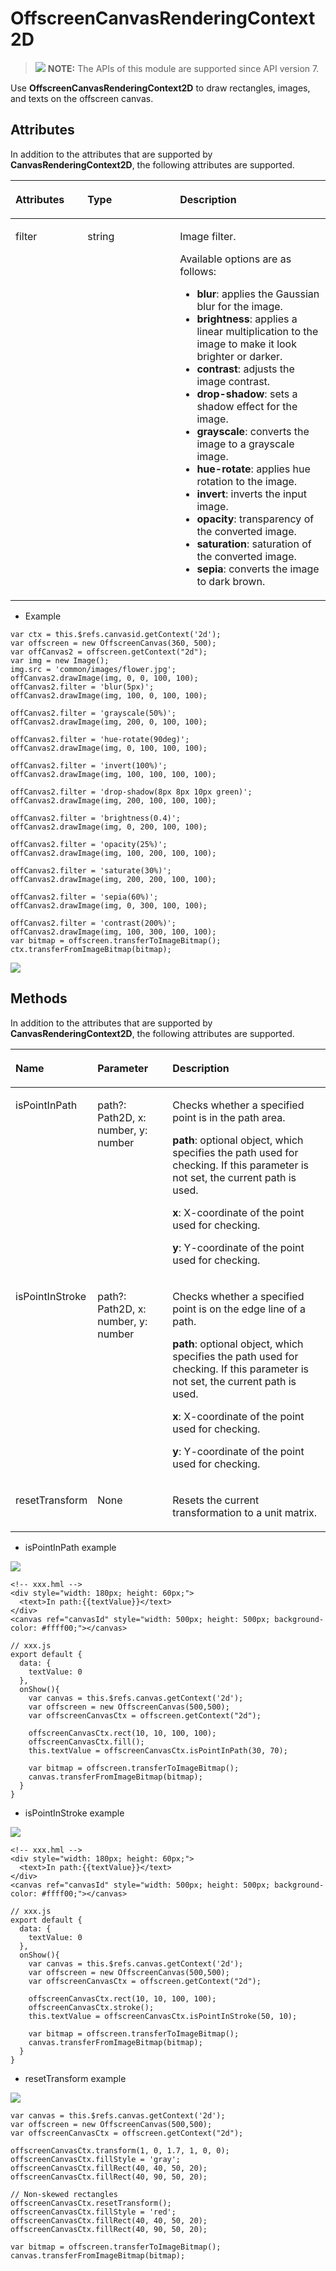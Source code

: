 # OffscreenCanvasRenderingContext2D<a name="EN-US_TOPIC_0000001180864495"></a>

>![](../../public_sys-resources/icon-note.gif) **NOTE:** 
>The APIs of this module are supported since API version 7.

Use  **OffscreenCanvasRenderingContext2D**  to draw rectangles, images, and texts on the offscreen canvas.

## Attributes<a name="section661391987"></a>

In addition to the attributes that are supported by  **CanvasRenderingContext2D**, the following attributes are supported.

<a name="table67211828124016"></a>
<table><thead align="left"><tr id="row108577289405"><th class="cellrowborder" valign="top" width="22.872287228722872%" id="mcps1.1.4.1.1"><p id="p385742814403"><a name="p385742814403"></a><a name="p385742814403"></a>Attributes</p>
</th>
<th class="cellrowborder" valign="top" width="29.352935293529352%" id="mcps1.1.4.1.2"><p id="p19857192816408"><a name="p19857192816408"></a><a name="p19857192816408"></a>Type</p>
</th>
<th class="cellrowborder" valign="top" width="47.774777477747776%" id="mcps1.1.4.1.3"><p id="p18573288402"><a name="p18573288402"></a><a name="p18573288402"></a>Description</p>
</th>
</tr>
</thead>
<tbody><tr id="row85971918336"><td class="cellrowborder" valign="top" width="22.872287228722872%" headers="mcps1.1.4.1.1 "><p id="p155980933313"><a name="p155980933313"></a><a name="p155980933313"></a>filter</p>
</td>
<td class="cellrowborder" valign="top" width="29.352935293529352%" headers="mcps1.1.4.1.2 "><p id="p735764418306"><a name="p735764418306"></a><a name="p735764418306"></a>string</p>
</td>
<td class="cellrowborder" valign="top" width="47.774777477747776%" headers="mcps1.1.4.1.3 "><p id="p1059819912335"><a name="p1059819912335"></a><a name="p1059819912335"></a>Image filter.</p>
<p id="p4505204453214"><a name="p4505204453214"></a><a name="p4505204453214"></a>Available options are as follows:</p>
<a name="ul03421175334"></a><a name="ul03421175334"></a><ul id="ul03421175334"><li><strong id="b1977553414014"><a name="b1977553414014"></a><a name="b1977553414014"></a>blur</strong>: applies the Gaussian blur for the image.</li><li><strong id="b2316102518"><a name="b2316102518"></a><a name="b2316102518"></a>brightness</strong>: applies a linear multiplication to the image to make it look brighter or darker.</li><li><strong id="b133422021012"><a name="b133422021012"></a><a name="b133422021012"></a>contrast</strong>: adjusts the image contrast.</li><li><strong id="b1132513461314"><a name="b1132513461314"></a><a name="b1132513461314"></a>drop-shadow</strong>: sets a shadow effect for the image.</li><li><strong id="b6985195518111"><a name="b6985195518111"></a><a name="b6985195518111"></a>grayscale</strong>: converts the image to a grayscale image.</li><li><strong id="b1225361013210"><a name="b1225361013210"></a><a name="b1225361013210"></a>hue-rotate</strong>: applies hue rotation to the image.</li><li><strong id="b79537247218"><a name="b79537247218"></a><a name="b79537247218"></a>invert</strong>: inverts the input image.</li><li><strong id="b15492312217"><a name="b15492312217"></a><a name="b15492312217"></a>opacity</strong>: transparency of the converted image.</li><li><strong id="b720319540212"><a name="b720319540212"></a><a name="b720319540212"></a>saturation</strong>: saturation of the converted image.</li><li><strong id="b39940155312"><a name="b39940155312"></a><a name="b39940155312"></a>sepia</strong>: converts the image to dark brown.</li></ul>
</td>
</tr>
</tbody>
</table>

-   Example

```
var ctx = this.$refs.canvasid.getContext('2d');
var offscreen = new OffscreenCanvas(360, 500);
var offCanvas2 = offscreen.getContext("2d");
var img = new Image();
img.src = 'common/images/flower.jpg';
offCanvas2.drawImage(img, 0, 0, 100, 100);
offCanvas2.filter = 'blur(5px)';
offCanvas2.drawImage(img, 100, 0, 100, 100);

offCanvas2.filter = 'grayscale(50%)';
offCanvas2.drawImage(img, 200, 0, 100, 100);

offCanvas2.filter = 'hue-rotate(90deg)';
offCanvas2.drawImage(img, 0, 100, 100, 100);

offCanvas2.filter = 'invert(100%)';
offCanvas2.drawImage(img, 100, 100, 100, 100);

offCanvas2.filter = 'drop-shadow(8px 8px 10px green)';
offCanvas2.drawImage(img, 200, 100, 100, 100);

offCanvas2.filter = 'brightness(0.4)';
offCanvas2.drawImage(img, 0, 200, 100, 100);

offCanvas2.filter = 'opacity(25%)';
offCanvas2.drawImage(img, 100, 200, 100, 100);

offCanvas2.filter = 'saturate(30%)';
offCanvas2.drawImage(img, 200, 200, 100, 100);

offCanvas2.filter = 'sepia(60%)';
offCanvas2.drawImage(img, 0, 300, 100, 100);

offCanvas2.filter = 'contrast(200%)';
offCanvas2.drawImage(img, 100, 300, 100, 100);
var bitmap = offscreen.transferToImageBitmap();
ctx.transferFromImageBitmap(bitmap);
```

![](figures/en-us_image_0000001152773860.png)

## Methods<a name="section47669296127"></a>

In addition to the attributes that are supported by  **CanvasRenderingContext2D**, the following attributes are supported.

<a name="td0f869ce272e4d90b1c7df558ad7635e"></a>
<table><thead align="left"><tr id="rf11e90428c78465b9e3a0c3ec2222a3c"><th class="cellrowborder" valign="top" width="10.81%" id="mcps1.1.4.1.1"><p id="a11b4cb4edcf14b5584841b089cbea895"><a name="a11b4cb4edcf14b5584841b089cbea895"></a><a name="a11b4cb4edcf14b5584841b089cbea895"></a>Name</p>
</th>
<th class="cellrowborder" valign="top" width="26.19%" id="mcps1.1.4.1.2"><p id="ac56fe081db8a4ddca537c39d9abfcd33"><a name="ac56fe081db8a4ddca537c39d9abfcd33"></a><a name="ac56fe081db8a4ddca537c39d9abfcd33"></a>Parameter</p>
</th>
<th class="cellrowborder" valign="top" width="63%" id="mcps1.1.4.1.3"><p id="a05cdd2c741a54fe3a44575a5b2384be3"><a name="a05cdd2c741a54fe3a44575a5b2384be3"></a><a name="a05cdd2c741a54fe3a44575a5b2384be3"></a>Description</p>
</th>
</tr>
</thead>
<tbody><tr id="r960677f8f5e64d7f9b33b8a0ae0c824f"><td class="cellrowborder" valign="top" width="10.81%" headers="mcps1.1.4.1.1 "><p id="p931916913120"><a name="p931916913120"></a><a name="p931916913120"></a>isPointInPath</p>
<p id="p11907165844810"><a name="p11907165844810"></a><a name="p11907165844810"></a></p>
</td>
<td class="cellrowborder" valign="top" width="26.19%" headers="mcps1.1.4.1.2 "><p id="p13193144905014"><a name="p13193144905014"></a><a name="p13193144905014"></a>path?: Path2D, x: number, y: number</p>
</td>
<td class="cellrowborder" valign="top" width="63%" headers="mcps1.1.4.1.3 "><p id="p16545402518"><a name="p16545402518"></a><a name="p16545402518"></a>Checks whether a specified point is in the path area.</p>
<p id="p18921037165115"><a name="p18921037165115"></a><a name="p18921037165115"></a><strong id="b15871191346"><a name="b15871191346"></a><a name="b15871191346"></a>path</strong>: optional object, which specifies the path used for checking. If this parameter is not set, the current path is used.</p>
<p id="p10885826185416"><a name="p10885826185416"></a><a name="p10885826185416"></a><strong id="b136243911520"><a name="b136243911520"></a><a name="b136243911520"></a>x</strong>: X-coordinate of the point used for checking.</p>
<p id="p17751133085419"><a name="p17751133085419"></a><a name="p17751133085419"></a><strong id="b104429474512"><a name="b104429474512"></a><a name="b104429474512"></a>y</strong>: Y-coordinate of the point used for checking.</p>
</td>
</tr>
<tr id="row13364759185512"><td class="cellrowborder" valign="top" width="10.81%" headers="mcps1.1.4.1.1 "><p id="p5364145915552"><a name="p5364145915552"></a><a name="p5364145915552"></a>isPointInStroke</p>
</td>
<td class="cellrowborder" valign="top" width="26.19%" headers="mcps1.1.4.1.2 "><p id="p162714244571"><a name="p162714244571"></a><a name="p162714244571"></a>path?: Path2D, x: number, y: number</p>
</td>
<td class="cellrowborder" valign="top" width="63%" headers="mcps1.1.4.1.3 "><p id="p1336455955512"><a name="p1336455955512"></a><a name="p1336455955512"></a>Checks whether a specified point is on the edge line of a path.</p>
<p id="p1362284019185"><a name="p1362284019185"></a><a name="p1362284019185"></a><strong id="b14219193419613"><a name="b14219193419613"></a><a name="b14219193419613"></a>path</strong>: optional object, which specifies the path used for checking. If this parameter is not set, the current path is used.</p>
<p id="p1262224011185"><a name="p1262224011185"></a><a name="p1262224011185"></a><strong id="b157954813612"><a name="b157954813612"></a><a name="b157954813612"></a>x</strong>: X-coordinate of the point used for checking.</p>
<p id="p66220409182"><a name="p66220409182"></a><a name="p66220409182"></a><strong id="b142218502066"><a name="b142218502066"></a><a name="b142218502066"></a>y</strong>: Y-coordinate of the point used for checking.</p>
</td>
</tr>
<tr id="row477613917194"><td class="cellrowborder" valign="top" width="10.81%" headers="mcps1.1.4.1.1 "><p id="p107779911916"><a name="p107779911916"></a><a name="p107779911916"></a>resetTransform</p>
</td>
<td class="cellrowborder" valign="top" width="26.19%" headers="mcps1.1.4.1.2 "><p id="p107771192192"><a name="p107771192192"></a><a name="p107771192192"></a>None</p>
</td>
<td class="cellrowborder" valign="top" width="63%" headers="mcps1.1.4.1.3 "><p id="p277714913197"><a name="p277714913197"></a><a name="p277714913197"></a>Resets the current transformation to a unit matrix.</p>
</td>
</tr>
</tbody>
</table>

-   isPointInPath example

![](figures/en-us_image_0000001181449919.png)

```
<!-- xxx.hml -->
<div style="width: 180px; height: 60px;">
  <text>In path:{{textValue}}</text>
</div>
<canvas ref="canvasId" style="width: 500px; height: 500px; background-color: #ffff00;"></canvas>
```

```
// xxx.js
export default {
  data: {
    textValue: 0
  },
  onShow(){
    var canvas = this.$refs.canvas.getContext('2d');
    var offscreen = new OffscreenCanvas(500,500);
    var offscreenCanvasCtx = offscreen.getContext("2d");

    offscreenCanvasCtx.rect(10, 10, 100, 100);
    offscreenCanvasCtx.fill();
    this.textValue = offscreenCanvasCtx.isPointInPath(30, 70);

    var bitmap = offscreen.transferToImageBitmap();
    canvas.transferFromImageBitmap(bitmap);
  }
}
```

-   isPointInStroke example

![](figures/en-us_image_0000001181458721.png)

```
<!-- xxx.hml -->
<div style="width: 180px; height: 60px;">
  <text>In path:{{textValue}}</text>
</div>
<canvas ref="canvasId" style="width: 500px; height: 500px; background-color: #ffff00;"></canvas>
```

```
// xxx.js
export default {
  data: {
    textValue: 0
  },
  onShow(){
    var canvas = this.$refs.canvas.getContext('2d');
    var offscreen = new OffscreenCanvas(500,500);
    var offscreenCanvasCtx = offscreen.getContext("2d");

    offscreenCanvasCtx.rect(10, 10, 100, 100);
    offscreenCanvasCtx.stroke();
    this.textValue = offscreenCanvasCtx.isPointInStroke(50, 10);

    var bitmap = offscreen.transferToImageBitmap();
    canvas.transferFromImageBitmap(bitmap);
  }
}
```

-   resetTransform example

![](figures/en-us_image_0000001135171488.png)

```
var canvas = this.$refs.canvas.getContext('2d');
var offscreen = new OffscreenCanvas(500,500);
var offscreenCanvasCtx = offscreen.getContext("2d");

offscreenCanvasCtx.transform(1, 0, 1.7, 1, 0, 0);
offscreenCanvasCtx.fillStyle = 'gray';
offscreenCanvasCtx.fillRect(40, 40, 50, 20);
offscreenCanvasCtx.fillRect(40, 90, 50, 20);

// Non-skewed rectangles
offscreenCanvasCtx.resetTransform();
offscreenCanvasCtx.fillStyle = 'red';
offscreenCanvasCtx.fillRect(40, 40, 50, 20);
offscreenCanvasCtx.fillRect(40, 90, 50, 20);

var bitmap = offscreen.transferToImageBitmap();
canvas.transferFromImageBitmap(bitmap);
```

